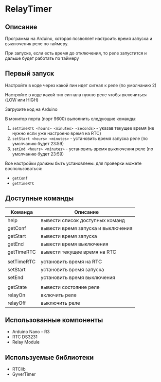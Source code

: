 # RelayTimer

## Описание
Программа на Arduino, которая позволяет настроить время запуска и выключения реле по таймеру.

При запуске, если есть время до отключения, то реле запустится и дальше будет работать по таймеру

## Первый запуск
Настройте в коде через какой пин идет сигнал к реле (по умолчанию 2)

Настройте в коде какой тип сигнала нужно реле чтобы включиться (LOW или HIGH)

Загрузите код на Arduino

В монитор порта (порт 9600) выполнить следующие команды:
1. `setTimeRTC <hours> <minutes> <seconds>` - указав текущее время (не нужно если уже настроено время на RTC)
2. `setStart <hours> <minutes>` - установить время запуска реле (по умолчанию будет 23:59)
3. `setEnd <hours> <minutes>` - установить время выключения реле (по умолчанию будет 23:59)

Все настройки должны быть установлены: для проверки можете воспользоваться:
- `getConf`
- `getTimeRTC`

## Доступные команды

|Команда|Описание|
|---|---|
|help|вывести список доступных команд|
|getConf| вывести время запуска и выключения|
|getStart| вывести время запуска|
|getEnd| вывести время выключения|
|getTimeRTC| вывести текущее время на RTC|
|||
|setTimeRTC <hours> <minutes> <seconds>| установить время на RTC|
|setStart <hours> <minutes>| установить время запуска|
|setEnd <hours> <minutes>| установить время выключения|
|||
|getState| вывести состояние реле|
|relayOn| включить реле|
|relayOff| выключить реле|

## Использованные компоненты
- Arduino Nano - R3
- RTC DS3231
- Relay Module

## Используемые библиотеки
- RTClib
- GyverTimer
